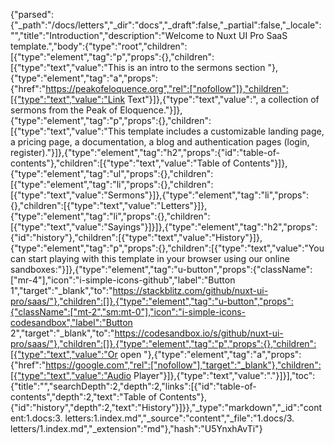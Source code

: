 {"parsed":{"_path":"/docs/letters","_dir":"docs","_draft":false,"_partial":false,"_locale":"","title":"Introduction","description":"Welcome to Nuxt UI Pro SaaS template.","body":{"type":"root","children":[{"type":"element","tag":"p","props":{},"children":[{"type":"text","value":"This is an intro to the sermons section "},{"type":"element","tag":"a","props":{"href":"https://peakofeloquence.org","rel":["nofollow"]},"children":[{"type":"text","value":"Link Text"}]},{"type":"text","value":", a collection of sermons from the Peak of Eloquence."}]},{"type":"element","tag":"p","props":{},"children":[{"type":"text","value":"This template includes a customizable landing page, a pricing page, a documentation, a blog and authentication pages (login, register)."}]},{"type":"element","tag":"h2","props":{"id":"table-of-contents"},"children":[{"type":"text","value":"Table of Contents"}]},{"type":"element","tag":"ul","props":{},"children":[{"type":"element","tag":"li","props":{},"children":[{"type":"text","value":"Sermons"}]},{"type":"element","tag":"li","props":{},"children":[{"type":"text","value":"Letters"}]},{"type":"element","tag":"li","props":{},"children":[{"type":"text","value":"Sayings"}]}]},{"type":"element","tag":"h2","props":{"id":"history"},"children":[{"type":"text","value":"History"}]},{"type":"element","tag":"p","props":{},"children":[{"type":"text","value":"You can start playing with this template in your browser using our online sandboxes:"}]},{"type":"element","tag":"u-button","props":{"className":["mr-4"],"icon":"i-simple-icons-github","label":"Button 1","target":"_blank","to":"https://stackblitz.com/github/nuxt-ui-pro/saas/"},"children":[]},{"type":"element","tag":"u-button","props":{"className":["mt-2","sm:mt-0"],"icon":"i-simple-icons-codesandbox","label":"Button 2","target":"_blank","to":"https://codesandbox.io/s/github/nuxt-ui-pro/saas/"},"children":[]},{"type":"element","tag":"p","props":{},"children":[{"type":"text","value":"Or open "},{"type":"element","tag":"a","props":{"href":"https://google.com","rel":["nofollow"],"target":"_blank"},"children":[{"type":"text","value":"Audio Player"}]},{"type":"text","value":"."}]}],"toc":{"title":"","searchDepth":2,"depth":2,"links":[{"id":"table-of-contents","depth":2,"text":"Table of Contents"},{"id":"history","depth":2,"text":"History"}]}},"_type":"markdown","_id":"content:1.docs:3. letters:1.index.md","_source":"content","_file":"1.docs/3. letters/1.index.md","_extension":"md"},"hash":"U5YnxhAvTi"}